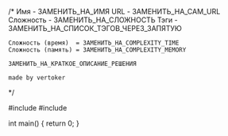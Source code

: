 /*
	Имя - ЗАМЕНИТЬ_НА_ИМЯ
	URL - ЗАМЕНИТЬ_НА_САМ_URL
	Сложность - ЗАМЕНИТЬ_НА_СЛОЖНОСТЬ
	Тэги - ЗАМЕНИТЬ_НА_СПИСОК_ТЭГОВ_ЧЕРЕЗ_ЗАПЯТУЮ

	Сложность (время)  = ЗАМЕНИТЬ_НА_COMPLEXITY_TIME
	Сложность (память) = ЗАМЕНИТЬ_НА_COMPLEXITY_MEMORY

	ЗАМЕНИТЬ_НА_КРАТКОЕ_ОПИСАНИЕ_РЕШЕНИЯ

	made by vertoker
*/

#include <iostream>
#include <cstdint>

int main()
{
	return 0;
}